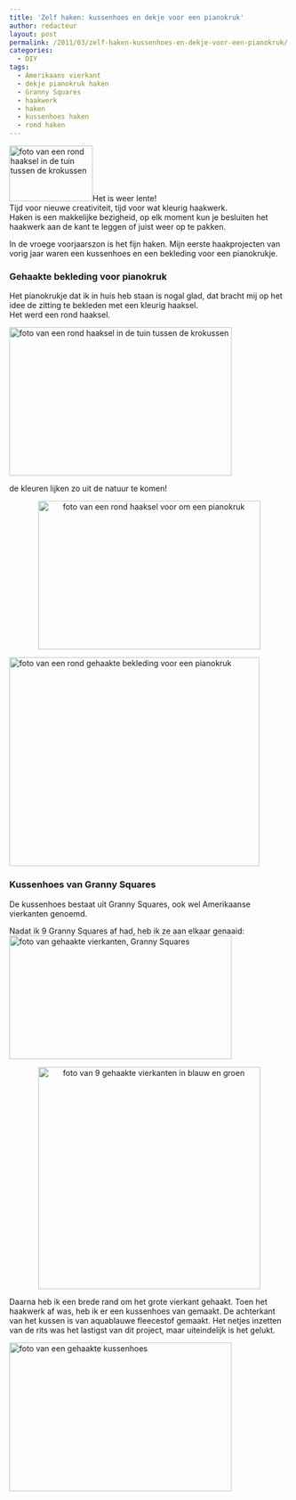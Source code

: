```yaml
---
title: 'Zelf haken: kussenhoes en dekje voor een pianokruk'
author: redacteur
layout: post
permalink: /2011/03/zelf-haken-kussenhoes-en-dekje-voor-een-pianokruk/
categories:
  - DIY
tags:
  - Amerikaans vierkant
  - dekje pianokruk haken
  - Granny Squares
  - haakwerk
  - haken
  - kussenhoes haken
  - rond haken
---
```

<img class="alignleft size-thumbnail wp-image-1221" title="mooi in harmonie met lentekleuren buiten" src="/wordpress/wp-content/uploads/2011/03/gehaaktvoorpianokruk2-150x100.jpg" alt="foto van een rond haaksel in de tuin tussen de krokussen" width="150" height="100" />Het is weer lente!  
Tijd voor nieuwe creativiteit, tijd voor wat kleurig haakwerk.  
Haken is een makkelijke bezigheid, op elk moment kun je besluiten het haakwerk aan de kant te leggen of juist weer op te pakken.<!--more Lees hoe je zelf een kussenhoes haakt->-->

  
In de vroege voorjaarszon is het fijn haken. Mijn eerste haakprojecten van vorig jaar waren een kussenhoes en een bekleding voor een pianokrukje.

### Gehaakte bekleding voor pianokruk

Het pianokrukje dat ik in huis heb staan is nogal glad, dat bracht mij op het idee de zitting te bekleden met een kleurig haaksel.  
Het werd een rond haaksel.

<div id="attachment_1221" style="width: 410px" class="wp-caption aligncenter">
  <img class="size-full wp-image-1221  " title="mooi in harmonie met de lentekleuren buiten" src="/wordpress/wp-content/uploads/2011/03/gehaaktvoorpianokruk2.jpg" alt="foto van een rond haaksel in de tuin tussen de krokussen" width="400" height="267" />
  
  <p class="wp-caption-text">
    de kleuren lijken zo uit de natuur te komen!
  </p>
</div>

<p style="text-align: center;">
  <img class="aligncenter size-full wp-image-1220" title="rond haaksel in 3 kleuren" src="/wordpress/wp-content/uploads/2011/03/gehaaktvoorpianokruk1.jpg" alt="foto van een rond haaksel voor om een pianokruk" width="400" height="267" />
</p>

<p style="text-align: left;">
  <img class="aligncenter size-full wp-image-1233" title="zo is het uiteindelijk geworden" src="/wordpress/wp-content/uploads/2011/03/gehaaktvoorpianokruk3.jpg" alt="foto van een rond gehaakte bekleding voor een pianokruk" width="450" height="375" />
</p>

### Kussenhoes van Granny Squares

De kussenhoes bestaat uit Granny Squares, ook wel Amerikaanse vierkanten genoemd.

<p style="text-align: left;">
  Nadat ik 9 Granny Squares af had, heb ik ze aan elkaar genaaid:<img class="aligncenter size-full wp-image-1226" title="9 granny squares haken" src="/wordpress/wp-content/uploads/2011/03/gehaaktkussen3.jpg" alt="foto van gehaakte vierkanten, Granny Squares" width="400" height="222" />
</p>

<p style="text-align: center;">
  <img class="aligncenter size-full wp-image-1227" title="De 9 vierkanten aan elkaar genaaid" src="/wordpress/wp-content/uploads/2011/03/gehaaktkussen2.jpg" alt="foto van 9 gehaakte vierkanten in blauw en groen" width="400" height="399" />
</p>

Daarna heb ik een brede rand om het grote vierkant gehaakt. Toen het haakwerk af was, heb ik er een kussenhoes van gemaakt. De achterkant van het kussen is van aquablauwe fleecestof gemaakt. Het netjes inzetten van de rits was het lastigst van dit project, maar uiteindelijk is het gelukt.

<img class="aligncenter size-full wp-image-1229" title="het eindresultaat!" src="/wordpress/wp-content/uploads/2011/03/gehaaktkussen1.jpg" alt="foto van een gehaakte kussenhoes" width="400" height="267" />
